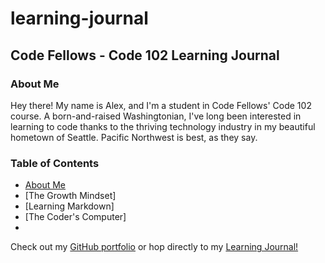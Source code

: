 # learning-journal
## Code Fellows - Code 102 Learning Journal

### About Me

Hey there! My name is Alex, and I'm a student in Code Fellows' Code 102 course. A born-and-raised Washingtonian, I've long been interested in learning to code thanks to the thriving technology industry in my beautiful hometown of Seattle. Pacific Northwest is best, as they say.

### Table of Contents

- [About Me](./journal/AboutMe.md)
- [The Growth Mindset]
- [Learning Markdown]
- [The Coder's Computer]
- 

Check out my [GitHub portfolio](https://github.com/alex-whan) or hop directly to my [Learning Journal!](https://alex-whan.github.io/learning-journal/)
